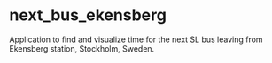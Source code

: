# next_bus_ekensberg
Application to find and visualize time for the next SL bus leaving from Ekensberg station, Stockholm, Sweden. 
